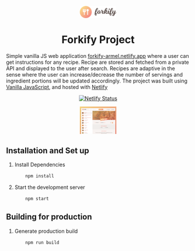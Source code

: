 <div align="center">
  <img alt="Logo" src="/src/img/logo.png" width="100" />
</div>
<h1 align="center">
  Forkify Project
</h1>
<p align="center">

Simple vanilla JS web application <a href="https://forkify-armel.netlify.app/" target="_blank">forkify-armel.netlify.app</a> where a user can get instructions for any recipe. Recipe are stored and fetched from a private API and displayed to the user after search. Recipes are adaptive in the sense where the user can increase/decrease the number of servings and ingredient portions will be updated accordingly. The project was built using <a href="https://javascript30.com/" target="_blank">Vanilla JavaScript</a>, and hosted with <a href="https://www.netlify.com/" target="_blank">Netlify</a>

</p>

<p align="center">
  <a href="https://app.netlify.com/sites/forkify-armel/deploys" target="_blank">
    <img src="https://api.netlify.com/api/v1/badges/1963b488-7b78-48c9-9e2d-6fb5e47ab3af/deploy-status" alt="Netlify Status" />
  </a>
</p>

<div align="center">
  <img alt="Demo" src="/src/img/Demo.png" width="100" />
</div>

## Installation and Set up

1. Install Dependencies

   ```sh
       npm install
   ```

2. Start the development server

   ```sh
       npm start
   ```

## Building for production

1. Generate production build

   ```sh
       npm run build
   ```
